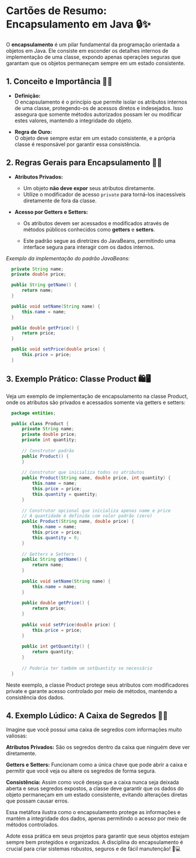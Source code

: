# Cartões de Resumo: Encapsulamento em Java 🔒✨

  O **encapsulamento** é um pilar fundamental da programação orientada a objetos em Java. Ele consiste em esconder os detalhes internos de implementação de uma classe, expondo apenas operações seguras que garantam que os objetos permaneçam sempre em um estado consistente.



## 1. Conceito e Importância 🧐💡

  - **Definição:**  
  O encapsulamento é o princípio que permite isolar os atributos internos de uma classe, protegendo-os de acessos diretos e indesejados. Isso assegura que somente métodos autorizados possam ler ou modificar estes valores, mantendo a integridade do objeto.

  - **Regra de Ouro:**  
  O objeto deve sempre estar em um estado consistente, e a própria classe é responsável por garantir essa consistência.



## 2. Regras Gerais para Encapsulamento 📜✅

  - **Atributos Privados:**  
    - Um objeto **não deve expor** seus atributos diretamente.  
    - Utilize o modificador de acesso `private` para torná-los inacessíveis diretamente de fora da classe.

  - **Acesso por Getters e Setters:**  
    - Os atributos devem ser acessados e modificados através de métodos públicos conhecidos como **getters** e **setters**.
    
    - Este padrão segue as diretrizes do JavaBeans, permitindo uma interface segura para interagir com os dados internos.

*Exemplo da implementação do padrão JavaBeans:*
  ```java
    private String name;
    private double price;

    public String getName() {
        return name;
    }

    public void setName(String name) {
        this.name = name;
    }

    public double getPrice() {
        return price;
    }

    public void setPrice(double price) {
        this.price = price;
    }
  ```

## 3. Exemplo Prático: Classe Product 🛍️🖥️
  Veja um exemplo de implementação de encapsulamento na classe Product, onde os atributos são privados e acessados somente via getters e setters:
  ```java
    package entities;

    public class Product {
        private String name;
        private double price;
        private int quantity;
        
        // Construtor padrão
        public Product() {
        }
        
        // Construtor que inicializa todos os atributos
        public Product(String name, double price, int quantity) {
            this.name = name;
            this.price = price;
            this.quantity = quantity;
        }
        
        // Construtor opcional que inicializa apenas name e price
        // A quantidade é definida com valor padrão (zero)
        public Product(String name, double price) {
            this.name = name;
            this.price = price;
            this.quantity = 0;
        }
        
        // Getters e Setters
        public String getName() {
            return name;
        }
        
        public void setName(String name) {
            this.name = name;
        }
        
        public double getPrice() {
            return price;
        }
        
        public void setPrice(double price) {
            this.price = price;
        }
        
        public int getQuantity() {
            return quantity;
        }
        
        // Poderia ter também um setQuantity se necessário
    }
  ```
  
  Neste exemplo, a classe Product protege seus atributos com modificadores private e garante acesso controlado por meio de métodos, mantendo a consistência dos dados.

## 4. Exemplo Lúdico: A Caixa de Segredos 🎁🔐
  Imagine que você possui uma caixa de segredos com informações muito valiosas:

  **Atributos Privados:** São os segredos dentro da caixa que ninguém deve ver diretamente.

  **Getters e Setters:** Funcionam como a única chave que pode abrir a caixa e permitir que você veja ou altere os segredos de forma segura.

  **Consistência:** Assim como você deseja que a caixa nunca seja deixada aberta e seus segredos expostos, a classe deve garantir que os dados do objeto permaneçam em um estado consistente, evitando alterações diretas que possam causar erros.

  Essa metáfora ilustra como o encapsulamento protege as informações e mantém a integridade dos dados, apenas permitindo o acesso por meio de métodos controlados.

Adote essa prática em seus projetos para garantir que seus objetos estejam sempre bem protegidos e organizados. A disciplina do encapsulamento é crucial para criar sistemas robustos, seguros e de fácil manutenção! 🚀💻